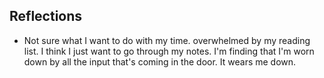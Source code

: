 ## Reflections
- Not sure what I want to do with my time. overwhelmed by my reading list. I think I just want to go through my notes. I'm finding that I'm worn down by all the input that's coming in the door. It wears me down. 